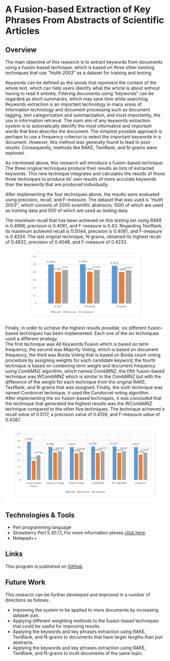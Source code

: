 # A Fusion-based Extraction of Key Phrases From Abstracts of Scientific Articles

## Overview

The main objective of this research is to extract keywords from documents using a fusion-based technique, which is based on three other existing techniques that use *"Hulth 2003"* as a dataset for training and testing. 

Keywords can be defined as the words that represent the content of the whole text, which can help users identify what the article is about without having to read it entirely. Filtering documents using “keywords” can be regarded as short summaries, which may save time while searching. Keywords extraction is an important technology in many areas of information technology and document processing such as document tagging, text categorization and summarization, and most importantly, the use in information retrieval. The main aim of any
keywords extraction system is to automatically identify the most informative and important words that best describe the document. The simplest possible approach is perhaps to use a frequency criterion to select the important keywords in a document. However, this method was generally found to lead to poor results. Consequently, methods like RAKE, TextRank, and N-grams were explored.

As mentioned above, this research will introduce a fusion-based technique. The three original techniques produce their results as lists of extracted keywords. This new technique integrates and calculates the results of those three techniques to produce its’ own results of more accurate keywords than the keywords that are produced individually.

After implementing the four techniques above, the results were evaluated using precision, recall, and F-measure. The dataset that was used is *"Hulth 2003"*, which consists of 2000 scientific abstracts; 1000 of which are used as training data and 500 of which are used as testing data.

The maximum recall that has been achieved on this testing set using RAKE is 0.4996, precision is 0.4061, and F-measure is 0.43. Regarding TextRank, its maximum achieved recall is 0.5044, precision is 0.4081, and F-measure is 0.4324. The last original technique, N-grams, obtained its highest recall of 0.4832, precision of 0.4048, and F-measure of 0.4233. 

![image](./images/3tech.png)

Finally, in order to achieve the highest results possible, six different fusion-based techniques has been implemented. Each one of the six techniques used a different strategy.\
The first technique was All Keywords Fusion which is based on term frequency, the second was Majority Voting, which is based on document frequency, the third was Borda Voting that is based on Borda count voting procedure by assigning weights for each candidate keyword, the fourth technique is based on combining term weight and document frequency using CombMNZ algorithm, which named CombMNZ, the fifth fusion-based technique was WCombMNZ which is similar to the CombMNZ but with the difference of the weight for each technique from the original RAKE, TextRank, and N-grams that was assigned. Finally, the sixth technique was named Condorcet technique, it used the Condorcet voting algorithm.\
After implementing the six fusion-based techniques, it was concluded that the technique that generated the highest results was the WCombMNZ technique compared to the other five techniques. The technique achieved a recall value of 0.5117, a precision value of 0.4139, and F-measure value of 0.4387.

![image](./images/6tech.PNG)


## Technologies & Tools
* Perl programming language
* Strawberry Perl 5.30.1.1, For more information please [click here](http://strawberryperl.com/).
* Notepad++

## Links
This program is published on [GitHub](https://github.com/AmjedAyoub/A-Fusion-based-Extraction-of-Key-Phrases-From-Abstracts-of-Scientific-Articles).

## Future Work
This research can be further developed and improved in a number of directions as follows:
* Improving the system to be applied to more documents by increasing dataset size.
* Applying different weighting methods to the fusion-based techniques that could be useful for improving results.
* Applying the keywords and key phrases extraction using RAKE, TextRank, and N-grams to documents that have larger lengths than just abstracts.
* Applying the keywords and key phrases extraction using RAKE, TextRank, and N-grams to multi documents of the same topic.